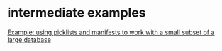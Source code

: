 # intermediate examples



[Example: using picklists and manifests to work with a small subset of a large database](4-using-picklists-and-manifests-to-work-with-a-small-subset-of-a-large-database.md)

